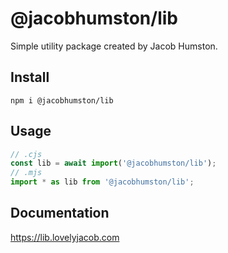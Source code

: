 # @jacobhumston/lib

Simple utility package created by Jacob Humston.

## Install

```
npm i @jacobhumston/lib
```

## Usage

```js
// .cjs
const lib = await import('@jacobhumston/lib');
// .mjs
import * as lib from '@jacobhumston/lib';
```

## Documentation

https://lib.lovelyjacob.com
